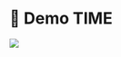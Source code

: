 # 🚀 Demo TIME


 <img  class="h-90 w-150 m-auto" src='https://media.giphy.com/media/e3aUKF8Vidrag/giphy.gif?cid=790b7611pbecj9m8l7ifvv4x9a7ezg5oyeh9csotbmkgevf4&ep=v1_gifs_search&rid=giphy.gif&ct=g'/> 